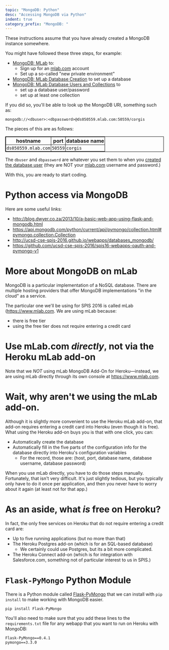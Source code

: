 ```yaml
---
topic: "MongoDB: Python"
desc: "Accessing MongoDB via Python"
indent: true
category_prefix: "MongoDB: "
---
```


These instructions assume that you have already created a MongoDB instance somewhere.  

You might have followed these three steps, for example:

* [MongoDB: MLab](/topics/mongodb_mlab/) to:
    * Sign up for an [mlab.com](https://mlab.com) account
    * Set up a so-called "new private environment"
* [MongoDB: MLab Database Creation](/topics/mongodb_mlab_database_creation/) to set up a database
* [MongoDB: MLab Database Users and Collections](/topics/mongodb_mlab_database_users_and_collections/) to
    * set up a database user/password
    * set up at least one collection

If you did so, you'll be able to look up the MongoDB URI, something such as:

```
mongodb://<dbuser>:<dbpassword>@ds050559.mlab.com:50559/corgis
```

<style>
table {border-collapse: collapse; border: 1px solid black;}
table * th {border-collapse: collapse; border: 1px solid black; padding: 2px; }
table * td {border-collapse: collapse; border: 1px solid black; padding: 2px;}


</style>


The pieces of this are as follows:

| hostname | port | database name |
|----------|------|---------------|
| `ds050559.mlab.com` | `50559` | `corgis` |

The `dbuser` and `dbpassword` are whatever you set them to when you [created the database user](/topics/mongodb_mlab_database_users_and_collections/) (they are NOT your [mlab.com](https://mlab.com)  username and password.)

With this, you are ready to start coding.

# Python access via MongoDB

Here are some useful links:

* <http://blog.dwyer.co.za/2013/10/a-basic-web-app-using-flask-and-mongodb.html>
* <https://api.mongodb.com/python/current/api/pymongo/collection.html#pymongo.collection.Collection>
* <http://ucsd-cse-spis-2016.github.io/webapps/databases_mongodb/>
* <https://github.com/ucsd-cse-spis-2016/spis16-webapps-oauth-and-pymongo-v1>



# More about MongoDB on mLab

MongoDB is a particular implementation of a NoSQL database.   There are multiple hosting providers that offer MongoDB implementations "in the cloud" as a service.

The particular one we'll be using for SPIS 2016 is called mLab (<https://www.mlab.com>.  We are using mLab because:

* there is free tier
* using the free tier does not require entering a credit card

# Use mLab.com *directly*, not via the Heroku mLab add-on

Note that we *NOT* using mLab MongoDB Add-On for Heroku&mdash;instead, we are using mLab directly through its own console at <https://www.mlab.com>. 

# Wait, why aren't we using the mLab add-on.

Although it is slightly more convenient to use the Heroku mLab add-on, that add-on requires entering a credit card into Heroku (even though it is free).      What using the Heroku add-on buys you is that with one click, you can:

* Automatically create the database
* Automatically fill in the five parts of the configuration info for the database directly into Heroku's configuration variables
     * For the record, those are: (host, port, database name, database username, database password) 

When you use mLab directly, you have to do those steps manually.  Fortunately, that isn't very difficult.  It's just slightly tedious, but you typically only have to do it once per application, and then you never have to worry about it again (at least not for that app.)

# As an aside, what *is* free on Heroku?

In fact, the only free services on Heroku that do not require entering a credit card are:

* Up to five running applications (but no more than that)
* The Heroku Postgres add-on (which is for an SQL-based database)
    * We certainly could use Postgres, but its a bit more complicated.
* The Heroku Connect add-on 
    (which is for integration with Salesforce.com, something not of particular interest to us in SPIS.)


# `Flask-PyMongo` Python Module 

There is a Python module called [Flask-PyMongo](http://flask-pymongo.readthedocs.io/en/latest/) that we can install with `pip install` to make working with MongoDB easier.


```
pip install Flask-PyMongo
```


You'll also need to make sure that you add these lines to the `requirements.txt` file for any webapp that you want to 
run on Heroku with MongoDB:

```
Flask-PyMongo==0.4.1
pymongo==3.3.0
```

